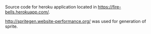 Source code for heroku application located in https://fire-bells.herokuapp.com/.

http://spritegen.website-performance.org/ was used for generation of sprite.